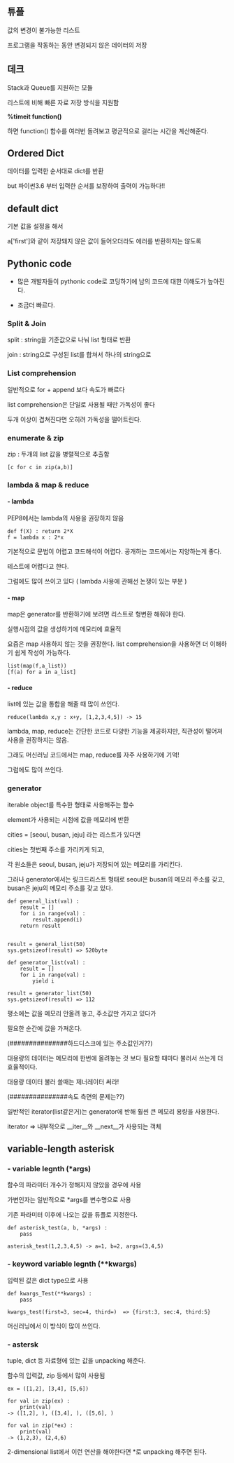## 튜플

값의 변경이 불가능한 리스트

프로그램을 작동하는 동안 변경되지 않은 데이터의 저장




## 데크

Stack과 Queue를 지원하는 모듈

리스트에 비해 빠른 자료 저장 방식을 지원함



**%timeit function()**

하면 function() 함수를 여러번 돌려보고 평균적으로 걸리는 시간을 계산해준다.



## Ordered Dict

데이터를 입력한 순서대로 dict를 반환

but 파이썬3.6 부터 입력한 순서를 보장하여 출력이 가능하다!!



## default dict

기본 값을 설정을 해서 

a['first']와 같이 저장돼지 않은 값이 들어오더라도 에러를 반환하지는 않도록





## Pythonic code

- 많은 개발자들이 pythonic code로 코딩하기에 남의 코드에 대한 이해도가 높아진다.

- 조금더 빠르다.

  

### Split & Join

split : string을 기준값으로 나눠 list 형태로 반환

join : string으로 구성된 list를 합쳐서 하나의 string으로



### List comprehension

일반적으로 for + append 보다 속도가 빠르다

list comprehension은 단일로 사용될 때만 가독성이 좋다

두개 이상이 겹쳐진다면 오히려 가독성을 떨어트린다.



### enumerate & zip

zip : 두개의 list 값을 병렬적으로 추출함

```[c for c in zip(a,b)]```



### lambda & map & reduce



#### - lambda

PEP8에서는 lambda의 사용을 권장하지 않음

```
def f(X) : return 2*X
f = lambda x : 2*x	
```

기본적으로 문법이 어렵고 코드해석이 어렵다. 공개하는 코드에서는 지양하는게 좋다.

테스트에 어렵다고 한다.

그럼에도 많이 쓰이고 있다 ( lambda 사용에 관해선 논쟁이 있는 부분 )



#### - map

map은 generator를 반환하기에 보려면 리스트로 형변환 해줘야 한다.

실행시점의 값을 생성하기에 메모리에 효율적

요즘은 map 사용하지 않는 것을 권장한다. list comprehension을 사용하면 더 이해하기 쉽게 작성이 가능하다.

``` 
list(map(f,a_list)) 
[f(a) for a in a_list]
```

#### - reduce

list에 있는 값을 통합을 해줄 때 많이 쓰인다.

```
reduce(lambda x,y : x+y, [1,2,3,4,5]) -> 15
```

lambda, map, reduce는 간단한 코드로 다양한 기능을 제공하지만, 직관성이 떨어져 사용을 권장하지는 않음.

그래도 머신러닝 코드에서는 map, reduce를 자주 사용하기에 기억!


그럼에도 많이 쓰인다.




### generator

iterable object를 특수한 형태로 사용해주는 함수

element가 사용되는 시점에 값을 메모리에 반환

cities = [seoul, busan, jeju] 라는 리스트가 있다면

cities는 첫번째 주소를 가리키게 되고,

각 원소들은 seoul, busan, jeju가 저장되어 있는 메모리를 가리킨다.

그러나 generator에서는 링크드리스트 형태로 seoul은 busan의 메모리 주소를 갖고, busan은 jeju의 메모리 주소를 갖고 있다.



```
def general_list(val) :
	result = []
	for i in range(val) :
		result.append(i)
	return result


result = general_list(50)
sys.getsizeof(result) => 520byte
```

```
def generator_list(val) :
	result = []
	for i in range(val) :
		yield i

result = generator_list(50)
sys.getsizeof(result) => 112
```



평소에는 값을 메모리 안올려 놓고, 주소값만 가지고 있다가

필요한 순간에 값을 가져온다.

(###############하드디스크에 있는 주소값인거??)



대용량의 데이터는 메모리에 한번에 올려놓는 것 보다 필요할 때마다 불러서 쓰는게 더 효율적이다.

대용량 데이터 불러 쓸때는 제너레이터 써라!

(###############속도 측면의 문제는??)



일반적인 iterator(list같은거)는 generator에 반해 훨씬 큰 메모리 용량을 사용한다.

iterator => 내부적으로 __iter__와 __next__가 사용되는 객체



## variable-length asterisk



### - variable legnth (*args)

함수의 파라미터 개수가 정해지지 않았을 경우에 사용

가변인자는 일반적으로 *args를 변수명으로 사용

기존 파라미터 이후에 나오는 값을 튜플로 지정한다.

```
def asterisk_test(a, b, *args) :
	pass

asterisk_test(1,2,3,4,5) -> a=1, b=2, args=(3,4,5)
```



### - keyword variable legnth (**kwargs)

입력된 값은 dict type으로 사용

```
def kwargs_Test(**kwargs) :
	pass

kwargs_test(first=3, sec=4, third=)  => {first:3, sec:4, third:5}
```

머신러닝에서 이 방식이 많이 쓰인다.



### - astersk

tuple, dict 등 자료형에 있는 값을 unpacking 해준다.

함수의 입력값, zip 등에서 많이 사용됨

```
ex = ([1,2], [3,4], [5,6])

for val in zip(ex) :
	print(val)
-> ([1,2], ), ([3,4], ), ([5,6], )

for val in zip(*ex) :
	print(val)
-> (1,2,3), (2,4,6)
```

2-dimensional list에서 이런 연산을 해야한다면 *로 unpacking 해주면 된다.
